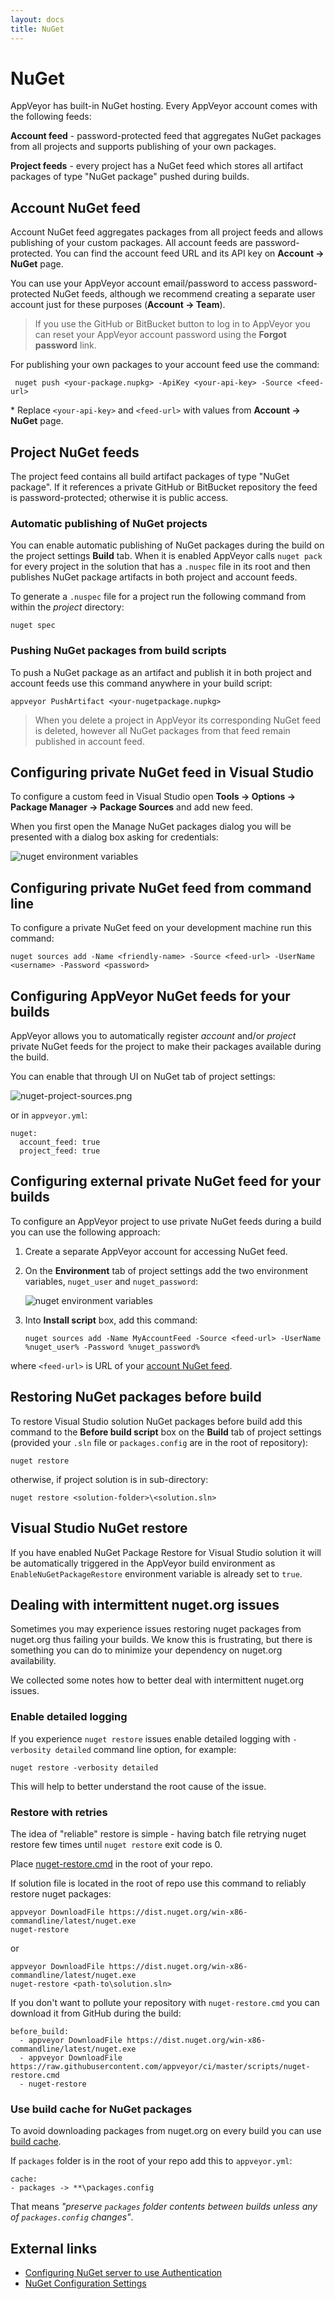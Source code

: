 ```yaml
---
layout: docs
title: NuGet
---
```


# NuGet

AppVeyor has built-in NuGet hosting. Every AppVeyor account comes with the following feeds:

**Account feed** - password-protected feed that aggregates NuGet packages from all projects and supports publishing of your own packages.

**Project feeds** - every project has a NuGet feed which stores all artifact packages of type "NuGet package" pushed during builds.

<!--TOC-->


## Account NuGet feed

Account NuGet feed aggregates packages from all project feeds and allows publishing of your custom packages.
All account feeds are password-protected. You can find the account feed URL and its API key on **Account -> NuGet** page.

You can use your AppVeyor account email/password to access password-protected NuGet feeds, although we recommend creating a separate user account just for these purposes (**Account -> Team**).

> If you use the GitHub or BitBucket button to log in to AppVeyor you can reset your AppVeyor account password using the **Forgot password** link.

For publishing your own packages to your account feed use the command:

     nuget push <your-package.nupkg> -ApiKey <your-api-key> -Source <feed-url>

\* Replace `<your-api-key>` and `<feed-url>` with values from **Account -> NuGet** page.





## Project NuGet feeds

The project feed contains all build artifact packages of type "NuGet package". If it references a private GitHub or BitBucket repository the feed is password-protected; otherwise it is public access.




### Automatic publishing of NuGet projects

You can enable automatic publishing of NuGet packages during the build on the project settings **Build** tab. When it is enabled AppVeyor calls `nuget pack` for every project in the solution that has a `.nuspec` file in its root and then publishes NuGet package artifacts in both project and account feeds.

To generate a `.nuspec` file for a project run the following command from within the *project* directory:

    nuget spec




### Pushing NuGet packages from build scripts

To push a NuGet package as an artifact and publish it in both project and account feeds use this command anywhere in your build script:

    appveyor PushArtifact <your-nugetpackage.nupkg>

> When you delete a project in AppVeyor its corresponding NuGet feed is deleted, however all NuGet packages from that feed remain published in account feed.





## Configuring private NuGet feed in Visual Studio

To configure a custom feed in Visual Studio open **Tools -> Options -> Package Manager -> Package Sources** and add new feed.

When you first open the Manage NuGet packages dialog you will be presented with a dialog box asking for credentials:

![nuget environment variables](/site/images/docs/nuget-visualstudio-auth.png)





## Configuring private NuGet feed from command line

To configure a private NuGet feed on your development machine run this command:

    nuget sources add -Name <friendly-name> -Source <feed-url> -UserName <username> -Password <password>




## Configuring AppVeyor NuGet feeds for your builds

AppVeyor allows you to automatically register *account* and/or *project* private NuGet feeds for the project to make their packages available during the build.

You can enable that through UI on NuGet tab of project settings:

![nuget-project-sources.png](/site/images/docs/nuget-project-sources.png)

or in `appveyor.yml`:

    nuget:
      account_feed: true
      project_feed: true




## Configuring external private NuGet feed for your builds

To configure an AppVeyor project to use private NuGet feeds during a build you can use the following approach:

1. Create a separate AppVeyor account for accessing NuGet feed.
2. On the **Environment** tab of project settings add the two environment variables, `nuget_user` and `nuget_password`:

   ![nuget environment variables](/site/images/docs/nuget-environment-variables.png)

3. Into **Install script** box, add this command:

    `nuget sources add -Name MyAccountFeed -Source <feed-url> -UserName %nuget_user% -Password %nuget_password%`

where `<feed-url>` is URL of your [account NuGet feed](https://ci.appveyor.com/nuget).





## Restoring NuGet packages before build

To restore Visual Studio solution NuGet packages before build add this command to the **Before build script** box on the **Build** tab of project settings (provided your `.sln` file or `packages.config` are in the root of repository):

    nuget restore

otherwise, if project solution is in sub-directory:

    nuget restore <solution-folder>\<solution.sln>




## Visual Studio NuGet restore

If you have enabled NuGet Package Restore for Visual Studio solution it will be automatically triggered in the AppVeyor build environment as `EnableNuGetPackageRestore` environment variable is already set to `true`.

## Dealing with intermittent nuget.org issues

Sometimes you may experience issues restoring nuget packages from nuget.org thus failing your builds. We know this is frustrating, but there is something you can do to minimize your dependency on nuget.org availability.

We collected some notes how to better deal with intermittent nuget.org issues.

### Enable detailed logging

If you experience `nuget restore` issues enable detailed logging with `-verbosity detailed` command line option, for example:

    nuget restore -verbosity detailed

This will help to better understand the root cause of the issue.

### Restore with retries

The idea of "reliable" restore is simple - having batch file retrying nuget restore few times until `nuget restore` exit code is 0.

Place [nuget-restore.cmd](https://github.com/appveyor/ci/blob/master/scripts/nuget-restore.cmd) in the root of your repo. 

If solution file is located in the root of repo use this command to reliably restore nuget packages:

    appveyor DownloadFile https://dist.nuget.org/win-x86-commandline/latest/nuget.exe
    nuget-restore

or

    appveyor DownloadFile https://dist.nuget.org/win-x86-commandline/latest/nuget.exe
    nuget-restore <path-to\solution.sln>

If you don't want to pollute your repository with `nuget-restore.cmd` you can download it from GitHub during the build:

    before_build:
      - appveyor DownloadFile https://dist.nuget.org/win-x86-commandline/latest/nuget.exe
      - appveyor DownloadFile https://raw.githubusercontent.com/appveyor/ci/master/scripts/nuget-restore.cmd
      - nuget-restore

### Use build cache for NuGet packages

To avoid downloading packages from nuget.org on every build you can use [build cache](http://www.appveyor.com/docs/build-cache).

If `packages` folder is in the root of your repo add this to `appveyor.yml`:

	cache:
	- packages -> **\packages.config

That means *"preserve `packages` folder contents between builds unless any of `packages.config` changes"*.

## External links

* [Configuring NuGet server to use Authentication](http://stackoverflow.com/questions/17928112/configuring-nuget-server-to-use-authentication)
* [NuGet Configuration Settings](http://docs.nuget.org/docs/reference/nuget-config-settings)
